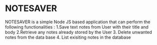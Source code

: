 # NOTESAVER
NOTESAVER is a simple Node JS based application that can perform the following functionalities : 
1.Save text notes from User with their title and body 
2.Retrieve any notes already stored by the User 
3. Delete unwanted notes from the data base 
4. List exisiting notes in the database

